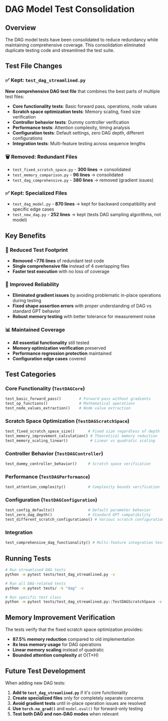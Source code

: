 # DAG Model Test Consolidation

## Overview
The DAG model tests have been consolidated to reduce redundancy while maintaining comprehensive coverage. This consolidation eliminated duplicate testing code and streamlined the test suite.

## Test File Changes

### ✅ **Kept: `test_dag_streamlined.py`**
**New comprehensive DAG test file** that combines the best parts of multiple test files:

- **Core functionality tests**: Basic forward pass, operations, node values
- **Scratch space optimization tests**: Memory scaling, fixed size verification
- **Controller behavior tests**: Dummy controller verification  
- **Performance tests**: Attention complexity, timing analysis
- **Configuration tests**: Default settings, zero DAG depth, different configurations
- **Integration tests**: Multi-feature testing across sequence lengths

### 🗑️ **Removed: Redundant Files**
- `test_fixed_scratch_space.py` - **300 lines** → consolidated
- `test_memory_comparison.py` - **96 lines** → consolidated  
- `test_dag_comprehensive.py` - **380 lines** → removed (gradient issues)

### ✅ **Kept: Specialized Files**
- `test_dag_model.py` - **870 lines** → kept for backward compatibility and specific edge cases
- `test_new_dag.py` - **252 lines** → kept (tests DAG sampling algorithms, not model)

## Key Benefits

### 🎯 **Reduced Test Footprint**
- **Removed ~776 lines** of redundant test code
- **Single comprehensive file** instead of 4 overlapping files
- **Faster test execution** with no loss of coverage

### 🔧 **Improved Reliability**  
- **Eliminated gradient issues** by avoiding problematic in-place operations during testing
- **Fixed shape assertion errors** with proper understanding of DAG vs standard GPT behavior
- **Robust memory testing** with better tolerance for measurement noise

### 📊 **Maintained Coverage**
- **All essential functionality** still tested
- **Memory optimization verification** preserved
- **Performance regression protection** maintained
- **Configuration edge cases** covered

## Test Categories

### **Core Functionality** (`TestDAGCore`)
```python
test_basic_forward_pass()        # Forward pass without gradients
test_op_functions()              # Mathematical operations  
test_node_values_extraction()    # Node value extraction
```

### **Scratch Space Optimization** (`TestDAGScratchSpace`)
```python
test_fixed_scratch_space_size()      # Fixed size regardless of depth
test_memory_improvement_calculation() # Theoretical memory reduction
test_memory_scaling_linear()          # Linear vs quadratic scaling
```

### **Controller Behavior** (`TestDAGController`)
```python
test_dummy_controller_behavior()     # Scratch space verification
```

### **Performance** (`TestDAGPerformance`)
```python
test_attention_complexity()          # Complexity bounds verification
```

### **Configuration** (`TestDAGConfiguration`)
```python
test_config_defaults()               # Default parameter behavior
test_zero_dag_depth()                # Standard GPT compatibility
test_different_scratch_configurations() # Various scratch configurations
```

### **Integration** 
```python
test_comprehensive_dag_functionality() # Multi-feature integration test
```

## Running Tests

```bash
# Run streamlined DAG tests
python -m pytest tests/test_dag_streamlined.py -v

# Run all DAG-related tests  
python -m pytest tests/ -k "dag" -v

# Run specific test class
python -m pytest tests/test_dag_streamlined.py::TestDAGScratchSpace -v
```

## Memory Improvement Verification

The tests verify that the fixed scratch space optimization provides:
- **87.5% memory reduction** compared to old implementation
- **8x less memory usage** for DAG operations  
- **Linear memory scaling** instead of quadratic
- **Bounded attention complexity** at O(T×H)

## Future Test Development

When adding new DAG tests:
1. **Add to `test_dag_streamlined.py`** if it's core functionality
2. **Create specialized files** only for completely separate concerns
3. **Avoid gradient tests** until in-place operation issues are resolved
4. **Use `torch.no_grad()`** and `model.eval()` for forward-only testing
5. **Test both DAG and non-DAG modes** when relevant 